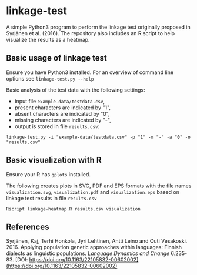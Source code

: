 # linkage-test

A simple Python3 program to perform the linkage test originally proposed in Syrjänen et al. (2016). The repository also includes an R script to help visualize the results as a heatmap.

## Basic usage of linkage test

Ensure you have Python3 installed. For an overview of command line options see `linkage-test.py --help`

Basic analysis of the test data with the following settings:

- input file `example-data/testdata.csv`,
- present characters are indicated by "1",
- absent characters are indicated by "0",
- missing characters are indicated by "-",
- output is stored in file `results.csv`: 

`linkage-test.py -i "example-data/testdata.csv" -p "1" -m "-" -a "0" -o "results.csv"`

## Basic visualization with R

Ensure your R has `gplots` installed.

The following creates plots in SVG, PDF and EPS formats with the file names `visualization.svg`, `visualization.pdf` and `visualization.eps` based on linkage test results in file `results.csv`

`Rscript linkage-heatmap.R results.csv visualization`

## References

Syrjänen, Kaj, Terhi Honkola, Jyri Lehtinen, Antti Leino and Outi Vesakoski.
2016. Applying population genetic approaches within languages: Finnish
dialects as linguistic populations. _Language Dynamics and Change_ 6.235-83.
[DOI: https://doi.org/10.1163/22105832-00602002](https://doi.org/10.1163/22105832-00602002)
